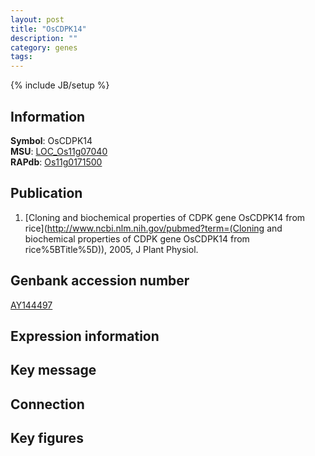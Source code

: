 ```yaml
---
layout: post
title: "OsCDPK14"
description: ""
category: genes
tags: 
---
```

{% include JB/setup %}

## Information
__Symbol__: OsCDPK14  
__MSU__: [LOC_Os11g07040](http://rice.plantbiology.msu.edu/cgi-bin/ORF_infopage.cgi?orf=LOC_Os11g07040)  
__RAPdb__: [Os11g0171500](http://rapdb.dna.affrc.go.jp/viewer/gbrowse_details/irgsp1?name=Os11g0171500)  

## Publication
1. [Cloning and biochemical properties of CDPK gene OsCDPK14 from rice](http://www.ncbi.nlm.nih.gov/pubmed?term=(Cloning and biochemical properties of CDPK gene OsCDPK14 from rice%5BTitle%5D)), 2005, J Plant Physiol.

## Genbank accession number
[AY144497](http://www.ncbi.nlm.nih.gov/nuccore/AY144497)

## Expression information

## Key message

## Connection

## Key figures


